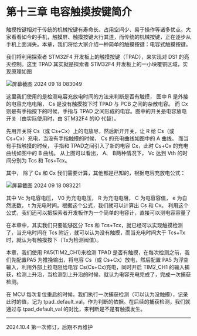 # 第十三章 电容触摸按键简介

触摸按键相对于传统的机械按键有寿命长、占用空间少、易于操作等诸多优点。大家看看如今的手机，触摸屏、触摸按键大行其道，而传统的机械按键，正在逐步从手机上面消失。本章，我们将给大家介绍一种简单的触摸按键：电容式触摸按键。

我们将利用探索者 STM32F4 开发板上的触摸按键（TPAD），来实现对 DS1 的亮灭控制。这里 TPAD 其实就是探索者 STM32F4 开发板上的一小块覆铜区域，实现原理如图

![屏幕截图 2024 09 18 083049](https://img.picgo.net/2024/09/18/-2024-09-18-083049ab38d6060c965faf.png)

这里我们使用的是检测电容充放电时间的方法来判断是否有触摸， 图中 R 是外接的电容充电电阻， Cs 是没有触摸按下时 TPAD 与 PCB 之间的杂散电容。 而 Cx 则是有手指按下的时候，手指与 TPAD 之间形成的电容。图中的开关是电容放电开关（由实际使用时，由 STM32F4 的IO 代替）。

先用开关将 Cs（或 Cs+Cx）上的电放尽，然后断开开关，让 R 给 Cs（或 Cs+Cx）充电，当没有手指触摸的时候， Cs 的充电曲线如图中的 A 曲线。 而当有手指触摸的时候， 手指和 TPAD之间引入了新的电容 Cx，此时 Cs+Cx 的充电曲线如图中的 B 曲线。 从上图可以看出， A、 B两种情况下， Vc 达到 Vth 的时间分别为 Tcs 和 Tcs+Tcx。

其中， 除了 Cs 和 Cx 我们需要计算，其他都是已知的，根据电容充放电公式：

![屏幕截图 2024 09 18 083221](https://img.picgo.net/2024/09/18/-2024-09-18-08322163e9da447067fc21.png)

其中 Vc 为电容电压， V0 为充电电压， R 为充电电阻， C 为电容容值， e 为自然底数， t 为充电时间。根据这个公式，我们就可以计算出 Cs 和 Cx。 利用这个公式，我们还可以把探索者开发板作为一个简单的电容计，直接可以测电容容量了

在本章中，其实我们只要能够区分 Tcs 和 Tcs+Tcx，就已经可以实现触摸检测了，当充电时间在 Tcs 附近，就可以认为没有触摸，而当充电时间大于 Tcs+Tx 时，就认为有触摸按下（Tx为检测阀值）。

本章，我们使用 PA5(TIM2_CH1)来检测 TPAD 是否有触摸，在每次检测之前，我们先配置PA5 为推挽输出，将电容 Cs（或 Cs+Cx）放电，然后配置 PA5 为浮空输入，利用外部上拉电阻给电容 Cs(Cs+Cx)充电，同时开启 TIM2_CH1 的输入捕获，检测上升沿，当检测到上升沿的时候，就认为电容充电完成了，完成一次捕获检测。

在 MCU 每次复位重启的时候，我们执行一次捕获检测（可以认为没触摸），记录此时的值，记为 tpad_default_val，作为判断的依据。在后续的捕获检测，我们就通过与 tpad_default_val 的对比，来判断是不是有触摸发生。

---

2024.10.4 第一次修订，后期不再维护
